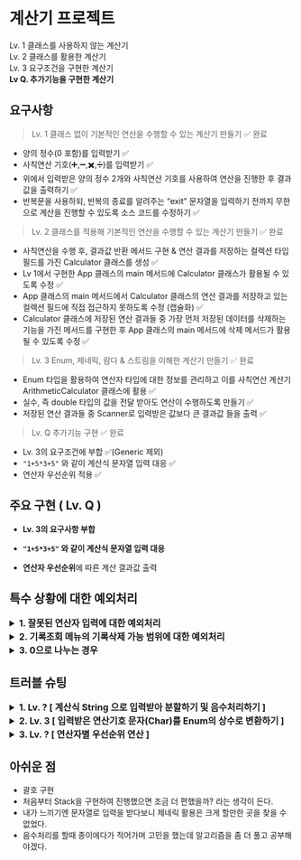 # 계산기 프로젝트

Lv. 1 클래스를 사용하지 않는 계산기  
Lv. 2  클래스를 활용한 계산기  
Lv. 3  요구조건을 구현한 계산기  
**Lv Q. 추가기능을 구현한 계산기**

## 요구사항

> Lv. 1 클래스 없이 기본적인 연산을 수행할 수 있는 계산기 만들기  ✅ 완료  
- 양의 정수(0 포함)를 입력받기 ✅
- 사칙연산 기호(➕,➖,✖️,➗)를 입력받기 ✅
- 위에서 입력받은 양의 정수 2개와 사칙연산 기호를 사용하여 연산을 진행한 후 결과값을 출력하기 ✅
- 반복문을 사용하되, 반복의 종료를 알려주는 “exit” 문자열을 입력하기 전까지 무한으로 계산을 진행할 수 있도록 소스 코드를 수정하기 ✅
  
> Lv. 2  클래스를 적용해 기본적인 연산을 수행할 수 있는 계산기 만들기  ✅ 완료  
- 사칙연산을 수행 후, 결과값 반환 메서드 구현 & 연산 결과를 저장하는 컬렉션 타입 필드를 가진 Calculator 클래스를 생성 ✅
- Lv 1에서 구현한 App 클래스의 main 메서드에 Calculator 클래스가 활용될 수 있도록 수정 ✅
- App 클래스의 main 메서드에서 Calculator 클래스의 연산 결과를 저장하고 있는 컬렉션 필드에 직접 접근하지 못하도록 수정 (캡슐화) ✅
- Calculator 클래스에 저장된 연산 결과들 중 가장 먼저 저장된 데이터를 삭제하는 기능을 가진 메서드를 구현한 후 App 클래스의 main 메서드에 삭제 메서드가 활용될 수 있도록 수정 ✅

> Lv. 3  Enum, 제네릭, 람다 & 스트림을 이해한 계산기 만들기  ✅ 완료  
- Enum 타입을 활용하여 연산자 타입에 대한 정보를 관리하고 이를 사칙연산 계산기 ArithmeticCalculator 클래스에 활용 ✅
- 실수, 즉 double 타입의 값을 전달 받아도 연산이 수행하도록 만들기 ✅
- 저장된 연산 결과들 중 Scanner로 입력받은 값보다 큰 결과값 들을 출력 ✅

> Lv. Q  추가기능 구현 ✅ 완료
- Lv. 3의 요구조건에 부합 ✅(Generic 제외)
- `"1+5*3+5"` 와 같이 계산식 문자열 입력 대응 ✅
- 연산자 우선순위 적용 ✅
  
## 주요 구현 ( Lv. Q )

- **Lv. 3의 요구사항 부합**  

- **`"1+5*3+5"` 와 같이 계산식 문자열 입력 대응**  

- **연산자 우선순위**에 따른 계산 결과값 출력

## 특수 상황에 대한 예외처리

<details>


<summary style="font-size: 16px;">
<strong> 1. 잘못된 연산자 입력에 대한 예외처리</strong>
</summary>


`MyOperator` Enum에서 사용자의 잘못된 연산자(예: `@`, `#`, `$`) 입력에   `IllegalArgumentException`을 발생  
→ `MyOperator.getOperator()` 메서드는 연산자에 해당하는 값을 찾을 수 없으면 예외처리

```java
public static MyOperator getOperator(char operatorChar) {     
    return Arrays.stream(values())     //MyOperator에 정의된 모든 값 = value(), 배열을 스트림으로 변환 = stream()
        .filter(check -> check.operationChar == operatorChar)  //MyOperator에 정의된 연산자와 입력받은 operatorChar를 비교
        .findFirst()                            // 필터링을 거친 스트림에서 첫 번째 요소를 반환
        .orElseThrow(() -> new IllegalArgumentException("잘못된 연산자 : " + operatorChar));    //값을 찾을 수 없는경우
}
```

`ArithmeticCalculator` 클래스에서는 try-catch문을 이용해 오류 문구 및 잘못된 연산자 안내

```java
try {
  double result = myCalculator.Calculate(input);
  System.out.println("결과값 : " + result);
  }
  catch (Exception e) {
    System.out.println(e);
    }
```

</details>

<details>

<summary style="font-size: 16px;">
<strong>2. 기록조회 메뉴의 기록삭제 가능 범위에 대한 예외처리</strong>
</summary>

사용자가 특정 계산이력을 삭제할 때, 잘못된 인덱스를 입력하는 경우에 대한 예외처리  
1. 숫자로 기록을 지정하지 않은 경우  
2. 저장된 범위를 벗어나는 경우
3. 그 외의 예외사항


`setHisory` 메소드, 
```java
public void setHistory(int idx) {
  if (idx > calHistory.size()) {
    System.out.println("저장된 범위를 벗어났습니다.");
    }
  else {
    try {
      calHistory.remove(idx);
      System.out.println(idx + " 번째 계산이 삭제되었습니다.");
      } catch (Exception e) {
        System.out.println("오류발생 내용 : " + e);
        }
      }
}
```

```java
if(inputAnswer.toUpperCase().equals("Y")) {   //대소문자 구분을 위한 toUpperCase
  System.out.println("몇번째 기록을 삭제하시겠습니까?");
  try {
    inChoiceNum = scanner.nextInt();
    scanner.nextLine();
    myCalculator.setHistory(inChoiceNum);
    }catch (NumberFormatException e) {    //숫자가 아닌경우
      System.out.println("잘못된 입력입니다. 숫자를 입력해주세요.");
      continue;
    }catch (Exception e) {    //그 외 (-1 입력 등..)
      System.out.println("잘못된 입력입니다." + e);
      continue;
    }
  }
```

### 3. 계산식의 마지막 숫자 처리
사용자의 입력을 처리하는 `Calculate` 메소드에서 `"1+1+1"` 을 입력받은 경우 마지막 숫자 1은 `numList` 에 추가되지 않기 때문에 `stringBuilder`의 길이를 확인하고, 마지막 값을 `numList`에 추가

```java
for (int i = 0; i < input.length(); i++) {
  char inputChar = input.charAt(i);
  
  if (Character.isDigit(inputChar) || inputChar == '.') // input의 i번째 문자가 숫자인 경우
  {
    stringBuilder.append(inputChar);
  }
  else                                                  // 그 외의 경우(연산기호)
  {
    numList.add(Double.parseDouble(stringBuilder.toString()));
    stringBuilder.setLength(0);
    operList.add(MyOperator.getOperator(inputChar));
  }
}
```

```java
if (stringBuilder.length() > 0)     
{
  //stringBuilder가 비어있지 않은 경우(마지막 숫자) → numList에 추가
  numList.add(Double.parseDouble(stringBuilder.toString()));
}
```

</details>

<details>

<summary style="font-size: 16px;">
<strong>3. 0으로 나누는 경우</strong>
</summary>

`Enum`인 `MyOperator`에서 `DIVISION` 연산에서 0으로 나누는 경우 `ArithmeticException` 오류발생
`ArithmeticCalculator` 클래스에서 해당 오류내용을 출력 및 예외처리

```java
//MyOperator(Enum)
PLUS('+', (a, b) -> a + b),
MINUS('-', (a, b) -> a - b),
TIMES('*', (a, b) -> a * b),
DIVISION('/', (a, b) -> {
    if (b == 0) throw new ArithmeticException("0으로 나눌 수 없습니다.");
    return a / b;
});
```

```java
// ArithmeticCalculator 클래스의 계산식을 입력받는 부분
System.out.println("계산식을 입력하세요.");
String input = scanner.nextLine();
try {
  double result = myCalculator.Calculate(input);
  System.out.println("결과값 : " + result);
} catch (Exception e) {
  System.out.println(e);
}
```

</details>

## 트러블 슈팅


<details>

<summary style="font-size: 16px;">
<strong>1. Lv. ? [ 계산식 String 으로 입력받아 분할하기 및 음수처리하기 ]</strong>
</summary>

기존에는 첫번째 숫자`num1`, 연산기호`operator`, 두번째 숫자`num2` 를 입력받아 간단하게 처리할 수 있었지만 여러 수식이 입력되는 경우 이를 분할하여 처리하는 기능을 구현하고자 했습니다.

기존 저장방식  
`inNumFirst` 숫자1  
`inNumSecond` 숫자2  
`inCalOperator` 연산자


1. 사용자의 `"1+2*3+5"` 같은 입력 형태를 숫자와 연산자로 분리하는 기능 필요  

> 숫자를 저장하는 List<Double> numList  
> 연산자를 저장하는 List<MyOperator> operList  
각각 숫자와 연산자를 분리하여 저장, 연산처리

```java
StringBuilder stringBuilder = new StringBuilder();
List<Double> numList = new ArrayList<>();   //숫자 저장
List<MyOperator> operList = new ArrayList<>();  //연산자 저장

for (int i = 0; i < input.length(); i++) {
  char inputChar = input.charAt(i);
  
  if (Character.isDigit(inputChar) || inputChar == '.') // 숫자인경우 (소수점포함)
  {
    stringBuilder.append(inputChar);
  }
  else    //연산자인 경우 numList에 추가 후 stringBuilder 초기화
  {
    numList.add(Double.parseDouble(stringBuilder.toString()));
    stringBuilder.setLength(0);
    operList.add(MyOperator.getOperator(inputChar));
  }
}

if (stringBuilder.length() > 0)     // 마지막 숫자 처리 필요
{
    numList.add(Double.parseDouble(stringBuilder.toString()));
}
```

위와 같은 코드에서는 "1+2*3+5"와 같은 수식은 제대로 처리가 되었지만, 음수를 포함한 수식은 오류가 발생했습니다.

"-5+2"와 같은 입력, "2*-5"와 같은 입력의 경우를 위해 numList에 음수를 추가하는 조건이 필요했습니다. 

1. "-5+2"와 같은 입력에서 -5 의 -를 연산자로 인식하여 음수로 처리하지 않고 operList에 추가되어 오류 발생  
> 현재 문자가 숫자인 경우와 연산자인 경우를 구분할 수 있는 `boolean isNumberOrOperator` 변수 이용  
> `-` 연산자가 입력된 경우 `isNumberOrOperator` 값이 true일때만 음수로 처리  
> 처음 입력되는 문자는 반드시 숫자이므로  `isNumberOrOperator` 를 true로 초기화

```java
// 현재 입력된 문자가 숫자(음수)인지 연산자인지 체크함, 처음 문자는 반드시 숫자이기 때문에 true로 초기화
boolean isNumberOrOperator = true;

for (int i = 0; i < input.length(); i++) {
    char inputChar = input.charAt(i);

    // 입력된 값이 숫자 또는 소수점인 경우
    if (Character.isDigit(inputChar) || inputChar == '.') {
        stringBuilder.append(inputChar);
        isNumberOrOperator = false;
    }
    // 입력된 값이 '-' 연산자이며 숫자가 오는 순서인 경우 ( 음수로 저장 되어야 하는 경우, 스트링빌더에 - append )
    else if (inputChar == '-' && isNumberOrOperator) {
        stringBuilder.append(inputChar);
    }
    // 연산자가 입력된 경우
    else {
        if (stringBuilder.length() > 0) {   //numList에 add 후 초기화
            numList.add(Double.parseDouble(stringBuilder.toString()));
            stringBuilder.setLength(0);
        }

        operList.add(MyOperator.getOperator(inputChar));
        isNumberOrOperator = true;  // 연산자가 온 후 숫자가 와야하니 true
    }
}

// 마지막 숫자 처리 필요
if (stringBuilder.length() > 0) {
    numList.add(Double.parseDouble(stringBuilder.toString()));
}
```
`boolean`타입의 `isNumberOrOperator` 변수를 이용해 다음에 입력되는 문자를 숫자 혹은 연산자로 나누어 진행할 수 있었습니다.

if문 `(Character.isDigit(inputChar) || inputChar == '.')`  
- 현재 문자가 숫자 또는 소수점인 경우 stringBuilder에 해당 문자를 추가
- `isNumberOrOperator`를 `false`로 변경하여 계속해서 숫자를 추가

else if문 `(inputChar == '-' && isNumberOrOperator)`
- `-`가 입력되고, 그 전에 연산자가 나오거나 수식의 첫 번째 값일 경우 음수처리

else문  
- 숫자와 연산자가 처리될 때 호출  
- 연산자 뒤에 오는 숫자는 문자열을 `numList`에 추가하고 `StringBuilder`를 초기화  
- 연산자는 `operList`에 저장  
- `isNumberOrOperator`를 true로 변경 다음에 올 문자를 숫자로 변경

예시  
`-5.2+3`을 입력한 경우  
 `-5.2 → numList: [-5.2], operList: []`  
 `+ → numList: [-5.2], operList: [PLUS]`  
 `3 → numList: [-5.2, 3.0], operList: [PLUS]` 결과값 : -2.2  

`-7.2-2`을 입력한 경우  
`-7.2 → numList: [-7.2], operList: []`  
`- → numList: [-7.2], operList: [MINUS]`  
`2 → numList: [-7.2, 2.0], operList: [MINUS]` 결과값 : -9.2  

`5+5*-3`을 입력한 경우  
`5 → numList: [5.0], operList: []`  
`+ → numList: [5.0], operList: [PLUS]`  
`5 → numList: [5.0, 5.0], operList: [PLUS]`  
`* → numList: [5.0, 5.0], operList: [PLUS ,TIMES]`  
`-3 → numList: [5.0, 5.0, -3.0], operList: [PLUS ,TIMES]` 결과값 : -10.0   

이로써 문자열 입력데이터 분할 및 음수처리를 완료하였습니다.

</details>


<details>

<summary style="font-size: 16px;">
<strong>2. Lv. 3 [ 입력받은 연산기호 문자(Char)를 Enum의 상수로 변환하기 ]</strong>
</summary>


연산자별 우선순위를 적용한 사칙연산을 효과적으로 처리하기 위해 Enum을 사용했습니다.

기존 Lv.2에 해당하는 클래스를 이용한 계산기 도전과제에서는 `switch`문을 이용한 연산을 진행했었기에 `Enum`을 만들고, 람다식을 활용하여 연산을 진행하도록 수정했습니다.

Enum을 활용한 코드를 작성 후 실행했으나, 계산 도중 `Enum`에서 해당하는 연산을 찾을 수 없는 오류가 발생했습니다.

1. 입력받은 연산 기호( + , - , * , / )그대로 `Enum`을 사용
   - `Enum`의 상수로 변환하는 과정이 없음
2. 연산자가 `char`로 저장되어 `Enum`에서 해당하는 연산자를 찾을 수 없음

기존에는 입력받은 연산기호를 `char`로 저장하여 `switch`문으로 계산하다보니 `Enum`을 제대로 활용할 수 없었습니다.

`Enum`에 적절한 상수로 변환해주는 과정이 필요하다는걸 알고 연산기호를 적절한 `Enum`의 상수로 변환해주는 과정을 추가했습니다.

```java
//Class를 활용한 계산기의 Calculator 클래스
switch (operator) {
  case '+':
    result = firstNum + secondNum;
    break;
  case '-':
    result = firstNum - secondNum;
    break;
  case '*':
    result = firstNum * secondNum;
    break;
  case '/':
    if (secondNum == 0) {
    System.out.println("분모가 0입니다.");
    break;
    }
    result = firstNum / secondNum;
    break;
  default:
    System.out.println("잘못된 연산자입니다.");
    result = firstNum / secondNum;
    break;
}
```

하지만 입력받은 연산자를 `Enum` 에서 변환하는것이 아닌 계산과 관련된 `Calculate` 클래스에서 처리하는것이 부적절하다 판단하여 후에 추가기능을 구현한 계산기에서는 다음과 같이 변경합니다.

```java
// Lv. ? 추가기능을 구현한 계산기
public static MyOperator getOperator(char operatorChar) {
  return Arrays.stream(values())
              .filter(check -> check.operationChar == operatorChar)
              .findFirst()
              .orElseThrow(() -> new IllegalArgumentException("잘못된 연산자 : " + operatorChar));
}
```

`Enum` 내부에 `getOperator` 메소드를 작성해 계산 처리 과정 중 `operList`에 연산자를 저장할 때 `getOperator()`를 통해 변환 후 operList에 저장 후 `Enum`을 사용하도록 수정했습니다.

</details>


<details>

<summary style="font-size: 16px;">
<strong>3. Lv. ? [ 연산자별 우선순위 연산 ]</strong>
</summary>


문자열이 입력됨에 따라 입력값을 순서대로 연산하는게 아닌 우선순위가 필요했습니다.

`1+1*2` 를 입력하는 경우 3의 결과가 나와야하는데, 우선순위를 정하지 않아 4가 출력되고 있었습니다.

우선순위에 따른 연산은 Lv. 3에서 작성한 코드가 없기때문에 새로 작성해야 했습니다.

이 사항은 `Enum` 에서 `highPriority()` 메서드를 통해 TIMES, DIVISION 연산이 높은 우선순위를 가지는지 `true` , `false` 를 리턴하여 순서에 맞게 진행되도록 작성했습니다.

```java
public boolean highPriority() {
  return this == TIMES || this == DIVISION; //TIMES, DIVISION 연산인 경우 return true
  }
```

```java
// 우선순위 연산 먼저 처리
for (int i = 0; i < operList.size(); i++) {
  if (operList.get(i).highPriority()) { //우선순위 결과가 true인 경우 실행
    double result = operList.get(i).doCalculator(numList.get(i), numList.get(i + 1));
    numList.remove(i + 1);  //i, i+1 연산 후 numList의 i+1 삭제
    numList.set(i, result); //i 번째에 결과값 설정
    operList.remove(i);     //operList의 i 번째도 계산완료에 따른 삭제
    i--;  //List를 remove 하기 때문에 List 전체 크기가 줄어듦에 따라 i--
    }
}

// 남은 +, - 계산
double result = numList.get(0);
for (int i = 0; i < operList.size(); i++) {
    result = operList.get(i).doCalculator(result, numList.get(i + 1));
}
```
작성된 코드로 `*` , `/` 연산을 먼저 실행한 후 `+` , `-` 연산을 진행할 수 있게 되었습니다.
</details>

## 아쉬운 점

- 괄호 구현
- 처음부터 Stack을 구현하여 진행했으면 조금 더 편했을까? 라는 생각이 든다.
- 내가 느끼기엔 문자열로 입력을 받다보니 제네릭 활용은 크게 할만한 곳을 찾을 수 없었다.
- 음수처리를 할때 종이에다가 적어가며 고민을 했는데 알고리즘을 좀 더 풀고 공부해야겠다.
